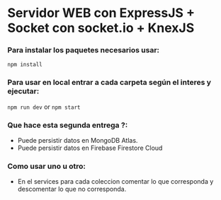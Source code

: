 # Servidor WEB con ExpressJS + Socket con socket.io + KnexJS

### Para instalar los paquetes necesarios usar:

``` npm install ```

### Para usar en local entrar a cada carpeta según el interes y ejecutar:

``` npm run dev ``` or ``` npm start ```

### Que hace esta segunda entrega ?:
- Puede persistir datos en MongoDB Atlas.
- Puede persistir datos en Firebase Firestore Cloud

### Como usar uno u otro:
- En el services para cada coleccion comentar lo que corresponda y descomentar lo que no corresponda.